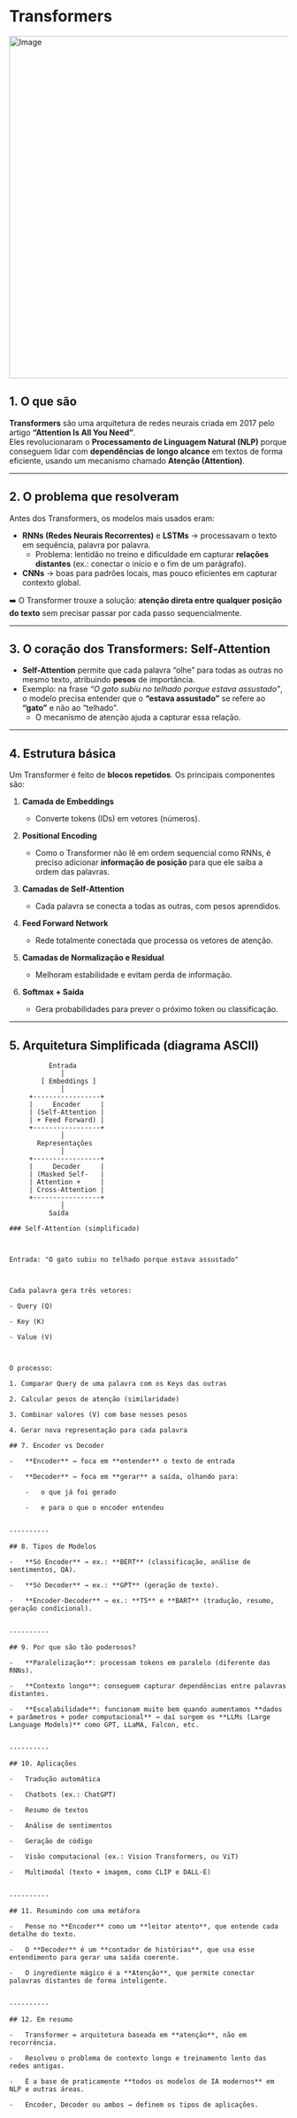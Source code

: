 # Transformers

<img width="905" height="618" alt="Image" src="https://github.com/user-attachments/assets/b70bef5a-8842-4caa-8ca0-18f9fd61eaa3" />

## 1. O que são
**Transformers** são uma arquitetura de redes neurais criada em 2017 pelo artigo **“Attention Is All You Need”**.  
Eles revolucionaram o **Processamento de Linguagem Natural (NLP)** porque conseguem lidar com **dependências de longo alcance** em textos de forma eficiente, usando um mecanismo chamado **Atenção (Attention)**.

---

## 2. O problema que resolveram
Antes dos Transformers, os modelos mais usados eram:
- **RNNs (Redes Neurais Recorrentes)** e **LSTMs** → processavam o texto em sequência, palavra por palavra.  
  - Problema: lentidão no treino e dificuldade em capturar **relações distantes** (ex.: conectar o início e o fim de um parágrafo).
- **CNNs** → boas para padrões locais, mas pouco eficientes em capturar contexto global.

➡️ O Transformer trouxe a solução: **atenção direta entre qualquer posição do texto** sem precisar passar por cada passo sequencialmente.

---

## 3. O coração dos Transformers: Self-Attention
- **Self-Attention** permite que cada palavra “olhe” para todas as outras no mesmo texto, atribuindo **pesos** de importância.  
- Exemplo: na frase *“O gato subiu no telhado porque estava assustado”*, o modelo precisa entender que o **“estava assustado”** se refere ao **“gato”** e não ao “telhado”.  
  - O mecanismo de atenção ajuda a capturar essa relação.

---

## 4. Estrutura básica
Um Transformer é feito de **blocos repetidos**. Os principais componentes são:

1. **Camada de Embeddings**  
   - Converte tokens (IDs) em vetores (números).

2. **Positional Encoding**  
   - Como o Transformer não lê em ordem sequencial como RNNs, é preciso adicionar **informação de posição** para que ele saiba a ordem das palavras.

3. **Camadas de Self-Attention**  
   - Cada palavra se conecta a todas as outras, com pesos aprendidos.

4. **Feed Forward Network**  
   - Rede totalmente conectada que processa os vetores de atenção.

5. **Camadas de Normalização e Residual**  
   - Melhoram estabilidade e evitam perda de informação.

6. **Softmax + Saída**  
   - Gera probabilidades para prever o próximo token ou classificação.

---

## 5. Arquitetura Simplificada (diagrama ASCII)

```text
          Entrada
             │
        [ Embeddings ]
             │
     +-----------------+
     |     Encoder     |
     | (Self-Attention |
     | + Feed Forward) |
     +-----------------+
             │
       Representações
             │
     +-----------------+
     |     Decoder     |
     | (Masked Self-   |
     | Attention +     |
     | Cross-Attention |
     +-----------------+
             │
          Saída

### Self-Attention (simplificado)

  

Entrada: "O gato subiu no telhado porque estava assustado"

  

Cada palavra gera três vetores:

- Query (Q)

- Key (K)

- Value (V)

  

O processo:

1. Comparar Query de uma palavra com os Keys das outras

2. Calcular pesos de atenção (similaridade)

3. Combinar valores (V) com base nesses pesos

4. Gerar nova representação para cada palavra

## 7. Encoder vs Decoder

-   **Encoder** → foca em **entender** o texto de entrada
    
-   **Decoder** → foca em **gerar** a saída, olhando para:
    
    -   o que já foi gerado
        
    -   e para o que o encoder entendeu
        

----------

## 8. Tipos de Modelos

-   **Só Encoder** → ex.: **BERT** (classificação, análise de sentimentos, QA).
    
-   **Só Decoder** → ex.: **GPT** (geração de texto).
    
-   **Encoder-Decoder** → ex.: **T5** e **BART** (tradução, resumo, geração condicional).
    

----------

## 9. Por que são tão poderosos?

-   **Paralelização**: processam tokens em paralelo (diferente das RNNs).
    
-   **Contexto longo**: conseguem capturar dependências entre palavras distantes.
    
-   **Escalabilidade**: funcionam muito bem quando aumentamos **dados + parâmetros + poder computacional** → daí surgem os **LLMs (Large Language Models)** como GPT, LLaMA, Falcon, etc.
    

----------

## 10. Aplicações

-   Tradução automática
    
-   Chatbots (ex.: ChatGPT)
    
-   Resumo de textos
    
-   Análise de sentimentos
    
-   Geração de código
    
-   Visão computacional (ex.: Vision Transformers, ou ViT)
    
-   Multimodal (texto + imagem, como CLIP e DALL·E)
    

----------

## 11. Resumindo com uma metáfora

-   Pense no **Encoder** como um **leitor atento**, que entende cada detalhe do texto.
    
-   O **Decoder** é um **contador de histórias**, que usa esse entendimento para gerar uma saída coerente.
    
-   O ingrediente mágico é a **Atenção**, que permite conectar palavras distantes de forma inteligente.
    

----------

## 12. Em resumo

-   Transformer = arquitetura baseada em **atenção**, não em recorrência.
    
-   Resolveu o problema de contexto longo e treinamento lento das redes antigas.
    
-   É a base de praticamente **todos os modelos de IA modernos** em NLP e outras áreas.
    
-   Encoder, Decoder ou ambos → definem os tipos de aplicações.